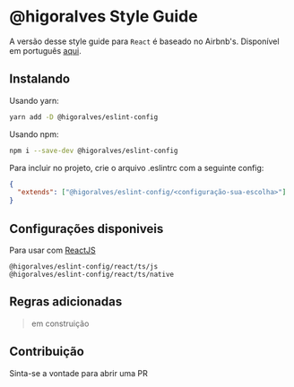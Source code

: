 # @higoralves Style Guide

A versão desse style guide para `React` é baseado no Airbnb's. Disponível em português [aqui](https://github.com/ronal2do/airbnb-react-styleguide).

## Instalando

Usando yarn:

```bash
yarn add -D @higoralves/eslint-config
```

Usando npm:

```bash
npm i --save-dev @higoralves/eslint-config
```

Para incluir no projeto, crie o arquivo .eslintrc com a seguinte config:

```json
{
  "extends": ["@higoralves/eslint-config/<configuração-sua-escolha>"]
}
```

## Configurações disponiveis

Para usar com [ReactJS](https://reactjs.org/)
```
@higoralves/eslint-config/react/ts/js
@higoralves/eslint-config/react/ts/native
```

## Regras adicionadas

> em construição

## Contribuição
Sinta-se a vontade para abrir uma PR